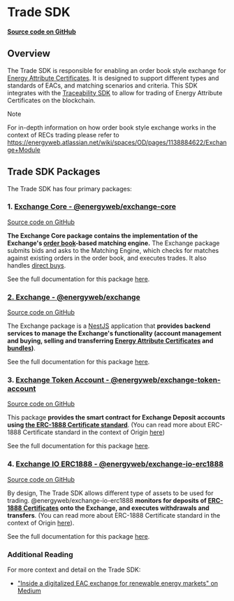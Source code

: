 # Trade SDK
[**Source code on GitHub**](https://github.com/energywebfoundation/origin/tree/master/packages/trade)

## Overview
The Trade SDK is responsible for enabling an order book style exchange for [Energy Attribute Certificates](./user-guide-glossary.md#energy-attribute-certificates). It is designed to support different types and standards of EACs, and matching scenarios and criteria. This SDK integrates with the [Traceability SDK](./traceability.md) to allow for trading of Energy Attribute Certificates on the blockchain.  

<div class="admonition note">
  <p class="first admonition-title">Note</p>
  <p class="last">
    For in-depth information on how order book style exchange works in the context of RECs trading please refer to <a href="https://energyweb.atlassian.net/wiki/spaces/OD/pages/1138884622/Exchange+Module">https://energyweb.atlassian.net/wiki/spaces/OD/pages/1138884622/Exchange+Module</a>
  </p>
</div>

## Trade SDK Packages  
The Trade SDK has four primary packages:

### 1. [Exchange Core - @energyweb/exchange-core](./trade/exchange-core.md)
[Source code on GitHub](https://github.com/energywebfoundation/origin/tree/master/packages/trade/exchange-core) 

**The Exchange Core package contains the implementation of the Exchange's [order book](./user-guide-glossary.md#order-book)-based matching engine.** The Exchange package submits bids and asks to the Matching Engine, which checks for matches against existing orders in the order book, and executes trades. It also handles [direct buys](./user-guide-glossary.md#direct-buy).  

See the full documentation for this package [here](./trade/exchange-core.md). 

### [2. Exchange - @energyweb/exchange](./trade/exchange.md)  
[Source code on GitHub](https://github.com/energywebfoundation/origin/tree/master/packages/trade/exchange) 

The Exchange package is a [NestJS](https://docs.nestjs.com/) application that **provides backend services to manage the Exchange's functionality (account management and buying, selling and transferring [Energy Attribute Certificates](../user-guide-glossary.md#energy-attribute-certificate) and [bundles](../user-guide-glossary.md#bundle))**.  

See the full documentation for this package [here](./trade/exchange.md).

### 3. [Exchange Token Account - @energyweb/exchange-token-account](./trade/exchange-token-account.md)
[Source code on GitHub](https://github.com/energywebfoundation/origin/tree/master/packages/trade/exchange-token-account)  

This package **provides the smart contract for Exchange Deposit accounts using [the ERC-1888 Certificate standard](https://github.com/ethereum/EIPs/issues/1888)**. (You can read more about ERC-1888 Certificate standard in the context of Origin [here](./traceability.md#energy-attribute-certificates-on-the-blockchain))

See the full documentation for this package [here](./trade/exchange-token-account.md). 

### 4. [Exchange IO ERC1888 - @energyweb/exchange-io-erc1888](./trade/exchange-io-erc1888.md)  
[Source code on GitHub](https://github.com/energywebfoundation/origin/tree/master/packages/trade/exchange-io-erc1888)  

By design, The Trade SDK allows different type of assets to be used for trading. @energyweb/exchange-io-erc1888 **monitors for deposits of [ERC-1888 Certificates](https://github.com/ethereum/EIPs/issues/1888) onto the Exchange, and executes withdrawals and transfers**. (You can read more about ERC-1888 Certificate standard in the context of Origin [here](./traceability.md#energy-attribute-certificates-on-the-blockchain)).  

See the full documentation for this package [here](./trade/exchange-io-erc1888.md).

### Additional Reading
For more context and detail on the Trade SDK:  

- ["Inside a digitalized EAC exchange for renewable energy markets" on Medium](https://medium.com/energy-web-insights/inside-a-digitalized-eac-exchange-for-renewable-energy-markets-e04f561266c3)